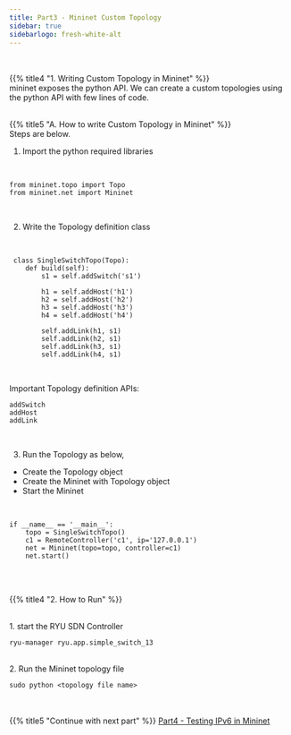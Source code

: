 ```yaml
---
title: Part3 - Mininet Custom Topology
sidebar: true
sidebarlogo: fresh-white-alt
---
```



<br><br>
{{% title4 "1. Writing Custom Topology in Mininet" %}}
<br>
mininet exposes the python API. We can create a custom topologies using the python API with few lines of code.  
<br>

{{% title5 "A. How to write Custom Topology in Mininet" %}}
<br>
Steps are below.
<br>

1. Import the python required libraries

<br>

``` 
from mininet.topo import Topo
from mininet.net import Mininet
```
<br>

2. Write the Topology definition class

<br>

``` 
 class SingleSwitchTopo(Topo):
    def build(self):
        s1 = self.addSwitch('s1')

        h1 = self.addHost('h1')
        h2 = self.addHost('h2')
        h3 = self.addHost('h3')
        h4 = self.addHost('h4')  

        self.addLink(h1, s1)
        self.addLink(h2, s1)
        self.addLink(h3, s1)
        self.addLink(h4, s1)
 ```
<br>


Important Topology definition APIs:

	addSwitch
	addHost
	addLink

<br>

3. Run the Topology as below,
 - Create the Topology object
 - Create the Mininet with Topology object
 - Start the Mininet

<br>

``` 
if __name__ == '__main__':
    topo = SingleSwitchTopo()
    c1 = RemoteController('c1', ip='127.0.0.1')
    net = Mininet(topo=topo, controller=c1)
    net.start()
```
<br><br>


{{% title4 "2. How to Run" %}}

<br>
1. start the RYU SDN Controller

```
ryu-manager ryu.app.simple_switch_13

```
<br>
2. Run the Mininet topology file

```
sudo python <topology file name>

```


<br><br>
{{% title5 "Continue with next part" %}}
<a href="/sdn-tutorials/testing-ipv6-in-mininet">Part4 - Testing IPv6 in Mininet</a>
<br>


